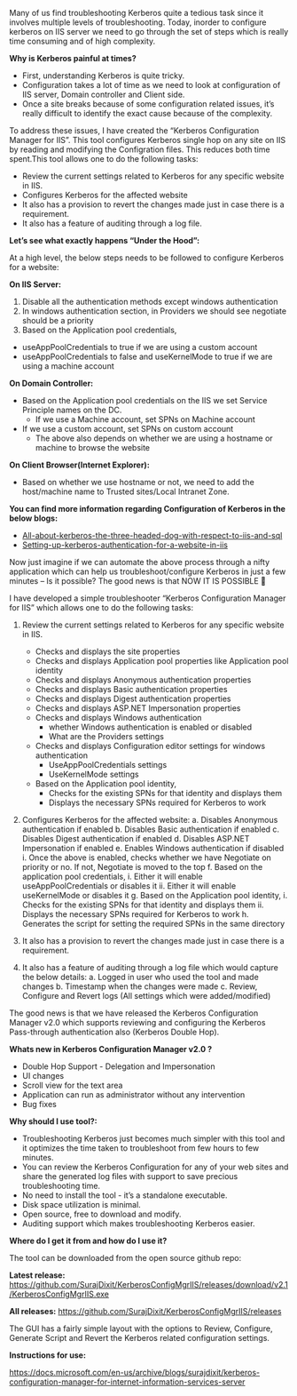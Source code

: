 Many of us find troubleshooting Kerberos quite a tedious task since it involves multiple levels of troubleshooting. Today, inorder to configure kerberos on IIS server we need to go through the set of steps which is really time consuming and of high complexity.

<b>Why is Kerberos painful at times?</b>

<ul>
<li>First, understanding Kerberos is quite tricky.</li>
<li>Configuration takes a lot of time as we need to look at configuration of IIS server, Domain controller and Client side.</li>
<li>Once a site breaks because of some configuration related issues, it’s really difficult to identify the exact cause because of the complexity.</li>
</ul>

To address these issues, I have created the “Kerberos Configuration Manager for IIS”. This tool configures Kerberos single hop on any site on IIS by reading and modifying the Configration files. This reduces both time spent.This tool allows one to do the following tasks:

<ul>
<li>Review the current settings related to Kerberos for any specific website in IIS.</li>
<li>Configures Kerberos for the affected website</li>
<li>It also has a provision to revert the changes made just in case there is a requirement.</li>
<li>It also has a feature of auditing through a log file.</li>
</ul>

**Let’s see what exactly happens “Under the Hood”:**

At a high level, the below steps needs to be followed to configure Kerberos for a website:

**On IIS Server:**

1.	Disable all the authentication methods except windows authentication
2.	In windows authentication section, in Providers we should see negotiate should be a priority
3.	Based on the Application pool credentials,
  - useAppPoolCredentials to true if we are using a custom account
  - useAppPoolCredentials to false and useKernelMode to true if we are using a machine account

**On Domain Controller:**

  - Based on the Application pool credentials on the IIS we set Service Principle names on the DC.
    - If we use a Machine account, set SPNs on Machine account
  - If we use a custom account, set SPNs on custom account
    - The above also depends on whether we are using a hostname or machine to browse the website

**On Client Browser(Internet Explorer):**

- Based on whether we use hostname or not, we need to add the host/machine name to Trusted sites/Local Intranet Zone.

**You can find more information regarding Configuration of Kerberos in the below blogs:**

- [All-about-kerberos-the-three-headed-dog-with-respect-to-iis-and-sql](https://blogs.msdn.microsoft.com/chiranth/2013/09/20/all-about-kerberos-the-three-headed-dog-with-respect-to-iis-and-sql/)
- [Setting-up-kerberos-authentication-for-a-website-in-iis](https://techcommunity.microsoft.com/t5/iis-support-blog/setting-up-kerberos-authentication-for-a-website-in-iis/ba-p/347882)


Now just imagine if we can automate the above process through a nifty application which can help us troubleshoot/configure Kerberos in just a few minutes – Is it possible? The good news is that NOW IT IS POSSIBLE 

I have developed a simple troubleshooter “Kerberos Configuration Manager for IIS” which allows one to do the following tasks:

1. Review the current settings related to Kerberos for any specific website in IIS. 
      - Checks and displays the site properties
      - Checks and displays Application pool properties like Application pool identity
      - Checks and displays Anonymous authentication properties
      - Checks and displays Basic authentication properties
      - Checks and displays Digest authentication properties
      - Checks and displays ASP.NET Impersonation properties
      - Checks and displays Windows authentication
        * whether Windows authentication is enabled or disabled
        * What are the Providers settings
      - Checks and displays Configuration editor settings for windows authentication
        * UseAppPoolCredentials settings 
        * UseKernelMode settings
      - Based on the Application pool identity, 
        * Checks for the existing SPNs for that identity and displays them
        * Displays the necessary SPNs required for Kerberos to work 

2.	Configures Kerberos for the affected website:
a.	Disables Anonymous authentication if enabled
b.	Disables Basic authentication if enabled
c.	Disables Digest authentication if enabled
d.	Disables ASP.NET Impersonation if enabled
e.	Enables Windows authentication if disabled
i.	Once the above is enabled, checks whether we have Negotiate on priority or no. If not, Negotiate is moved to the top
f.	Based on the application pool credentials,
i.	Either it will enable useAppPoolCredentials or disables it
ii.	Either it will enable useKernelMode or disables it
g.	Based on the Application pool identity, 
i.	Checks for the existing SPNs for that identity and displays them
ii.	Displays the necessary SPNs required for Kerberos to work 
h.	Generates the script for setting the required SPNs in the same directory

3.	It also has a provision to revert the changes made just in case there is a requirement.

4.	It also has a feature of auditing through a log file which would capture the below details:
a.	Logged in user who used the tool and made changes
b.	Timestamp when the changes were made
c.	Review, Configure and Revert logs (All settings which were added/modified)

The good news is that we have released the Kerberos Configuration Manager v2.0 which supports reviewing and configuring the Kerberos Pass-through authentication also (Kerberos Double Hop).

**Whats new in Kerberos Configuration Manager v2.0 ?**

- Double Hop Support - Delegation and Impersonation
- UI changes
- Scroll view for the text area
- Application can run as administrator without any intervention
- Bug fixes

**Why should I use tool?:**

- Troubleshooting Kerberos just becomes much simpler with this tool and it optimizes the time taken to troubleshoot from few hours to few minutes.
- You can review the Kerberos Configuration for any of your web sites and share the generated log files with support to save precious troubleshooting time.
- No need to install the tool -  it’s a standalone executable.
- Disk space utilization is minimal.
- Open source, free to download and modify.
- Auditing support which makes troubleshooting Kerberos easier.

**Where do I get it from and how do I use it?**

The tool can be downloaded from the open source github repo:

**Latest release:**  https://github.com/SurajDixit/KerberosConfigMgrIIS/releases/download/v2.1/KerberosConfigMgrIIS.exe

**All releases:**  https://github.com/SurajDixit/KerberosConfigMgrIIS/releases

The GUI has a fairly simple layout with the options to Review, Configure, Generate Script and Revert the Kerberos related configuration settings.

**Instructions for use:**

https://docs.microsoft.com/en-us/archive/blogs/surajdixit/kerberos-configuration-manager-for-internet-information-services-server
